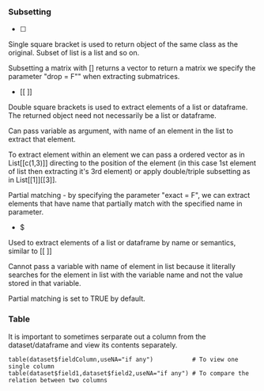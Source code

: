 
### Subsetting

* [ ] 
    
Single square bracket is used to return object of the same class as the original. Subset of list is a list and so on.

Subsetting a matrix with [] returns a vector to return a matrix we specify the parameter "drop = F"" when extracting submatrices. 
        
* [[ ]]
        
Double square brackets is used to extract elements of a list or dataframe. The returned object need not necessarily be a list or dataframe.
        
Can pass variable as argument, with name of an element in the list to extract that element.
        
To extract element within an element we can pass a ordered vector as in List[[c(1,3)]] directing to the position of the element (in this case 1st element of list then extracting it's 3rd element) or apply double/triple subsetting as in List[[1]][[3]]. 

Partial matching - by specifying the parameter "exact = F", we can extract elements that have name that partially match with the specified name in parameter.
    
* $ 
    
Used to extract elements of a list or dataframe by name or semantics, similar to [[ ]]
        
Cannot pass a variable with name of element in list because it literally searches for the element in list with the variable name and not the value stored in that variable.

Partial matching is set to TRUE by default.

### Table 

It is important to sometimes serparate out a column from the dataset/dataframe and view its contents separately.

    table(dataset$fieldColumn,useNA="if any")           # To view one single column
    table(dataset$field1,dataset$field2,useNA="if any") # To compare the relation between two columns 
